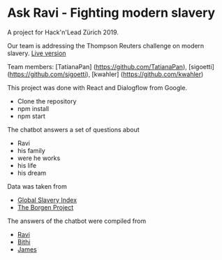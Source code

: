 # Ask Ravi - Fighting modern slavery

A project for Hack'n'Lead Zürich 2019.

Our team is addressing the Thompson Reuters challenge on modern slavery. [Live version](https://ask-ravi.netlify.com/)

Team members: [TatianaPan] (https://github.com/TatianaPan), [sigoetti] (https://github.com/sigoetti), [kwahler] (https://github.com/kwahler) 

This project was done with React and Dialogflow from Google. 

* Clone the repository
* npm install 
* npm start

The chatbot answers a set of questions about 
* Ravi
* his family
* were he works
* his life
* his dream

Data was taken from 
* [Global Slavery Index](https://www.globalslaveryindex.org/2018/data/country-data/pakistan)
* [The Borgen Project](https://borgenproject.org/facts-about-poverty-in-pakistan/)

The answers of the chatbot were compiled from 
* [Ravi](http://www.endslaverynow.org/blog/articles/ravi-shanker-kumar)
* [Bithi](https://medium.com/@worldvisioncan/bithis-story-child-labour-in-the-textile-and-apparel-industries-40b6da0c1521)
* [James](https://www.endslaverynow.org/blog/articles/james-annan)


